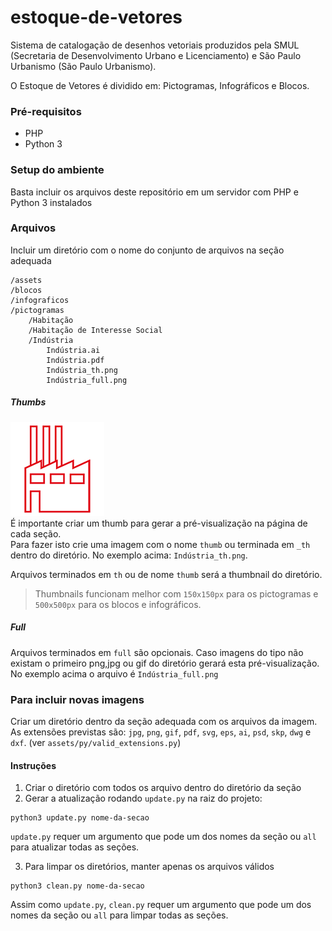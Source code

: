 # estoque-de-vetores
Sistema de catalogação de desenhos vetoriais produzidos pela SMUL (Secretaria de Desenvolvimento Urbano e Licenciamento) e São Paulo Urbanismo (São Paulo Urbanismo).

O Estoque de Vetores é dividido em: Pictogramas, Infográficos e Blocos.

### Pré-requisitos
* PHP
* Python 3

### Setup do ambiente
Basta incluir os arquivos deste repositório em um servidor com PHP e Python 3 instalados

### Arquivos
Incluir um diretório com o nome do conjunto de arquivos na seção adequada
```
/assets
/blocos
/infograficos
/pictogramas
	/Habitação
	/Habitação de Interesse Social
	/Indústria
		Indústria.ai
		Indústria.pdf
		Indústria_th.png
		Indústria_full.png
```
##### Thumbs
![ícone de Indústria](https://raw.githubusercontent.com/SPURB/estoque-de-vetores/master/pictogramas/Ind%C3%BAstria/Ind%C3%BAstria_th.png)  
É importante criar um thumb para gerar a pré-visualização na página de cada seção.  
Para fazer isto crie uma imagem com o nome `thumb` ou terminada em `_th` dentro do diretório. No exemplo acima: `Indústria_th.png`.


Arquivos terminados em `th` ou de nome `thumb` será a thumbnail do diretório.  
> Thumbnails funcionam melhor com `150x150px` para os pictogramas e `500x500px` para os blocos e infográficos.

##### Full
Arquivos terminados em `full` são opcionais.  Caso imagens do tipo não existam o primeiro png,jpg ou gif do diretório gerará esta pré-visualização. No exemplo acima o arquivo é `Indústria_full.png`

### Para incluir novas imagens
Criar um diretório dentro da seção adequada com os arquivos da imagem. As extensões previstas são: 
`jpg`, `png`, `gif`, `pdf`, `svg`, `eps`, `ai`, `psd`, `skp`, `dwg` e `dxf`. (ver `assets/py/valid_extensions.py`)

#### Instruções

1. Criar o diretório com todos os arquivo dentro do diretório da seção 
2. Gerar a atualização rodando `update.py` na raiz do projeto: 

```
python3 update.py nome-da-secao
```
`update.py` requer um argumento que pode um dos nomes da seção ou `all` para atualizar todas as seções.


3. Para limpar os diretórios, manter apenas os arquivos válidos 
```
python3 clean.py nome-da-secao
```
Assim como `update.py`, `clean.py` requer um argumento que pode um dos nomes da seção ou `all` para limpar todas as seções.